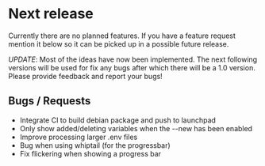 # Next release

Currently there are no planned features. If you have a feature request mention
it below so it can be picked up in a possible future release.

*UPDATE*:
Most of the ideas have now been implemented. The next following
versions will be used for fix any bugs after which there will be a 1.0 version.
Please provide feedback and report your bugs!


## Bugs / Requests
- Integrate CI to build debian package and push to launchpad
- Only show added/deleting variables when the --new has been enabled
- Improve processing larger .env files
- Bug when using whiptail (for the progressbar)
- Fix flickering when showing a progress bar
